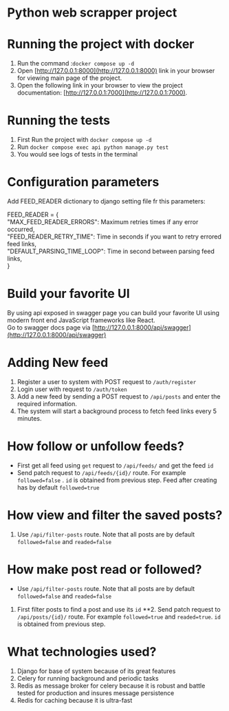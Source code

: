 # Python web scrapper project

# Running the project with docker

1. Run the command :`docker compose up -d`
2. Open [http://127.0.0.1:8000](http://127.0.0.1:8000) link in your browser for viewing main page of the project.
3. Open the following link in your browser to view the project
   documentation: [http://127.0.0.1:7000](http://127.0.0.1:7000).

# Running the tests

1. First Run the project with `docker compose up -d`
2. Run `docker compose exec api python manage.py test`
3. You would see logs of tests in the terminal

# Configuration parameters
Add FEED_READER dictionary to django setting file fr this parameters:

FEED_READER = {  
    "MAX_FEED_READER_ERRORS": Maximum retries times if any error occurred,  
    "FEED_READER_RETRY_TIME": Time in seconds if you want to retry errored feed links,  
    "DEFAULT_PARSING_TIME_LOOP": Time in second between parsing feed links,  
}  

# Build your favorite UI

By using api exposed in swagger page you can build your favorite UI using modern front end JavaScript frameworks like
React.  
Go to swagger docs page via [http://127.0.0.1:8000/api/swagger](http://127.0.0.1:8000/api/swagger)

# Adding New feed

1. Register a user to system with POST request to `/auth/register`
2. Login user with request to `/auth/token`
3. Add a new feed by sending a POST request to `/api/posts` and enter the required information.
4. The system will start a background process to fetch feed links every 5 minutes.

# How follow or unfollow feeds?

- First get all feed using `get` request to `/api/feeds/` and get the feed `id`
- Send patch request to `/api/feeds/{id}/` route. For example  `followed=false` . `id` is obtained from previous step.
  Feed after creating has by default `followed=true`

# How view and filter the saved posts?

1. Use `/api/filter-posts` route. Note that all posts are by default `followed=false` and `readed=false`

# How make post read or followed?

- Use `/api/filter-posts` route. Note that all posts are by default `followed=false` and `readed=false`

1. First filter posts to find a post and use its `id`
   **2. Send patch request to `/api/posts/{id}/` route. For example  `followed=true` and `readed=true`. `id` is obtained
   from previous step.

# What technologies used?

1. Django for base of system because of its great features
2. Celery for running background and periodic tasks
3. Redis as message broker for celery because it is robust and battle tested for production and insures message
   persistence
4. Redis for caching because it is ultra-fast